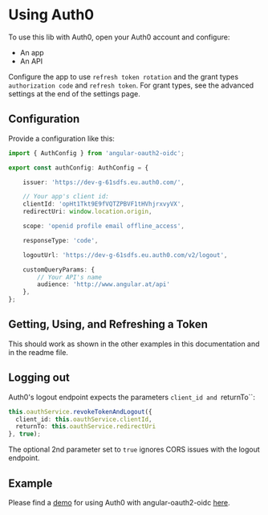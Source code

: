 # Using Auth0

To use this lib with Auth0, open your Auth0 account and configure:

- An app 
- An API

Configure the app to use ``refresh token rotation`` and the grant types ``authorization code`` and ``refresh token``. For grant types, see the advanced settings at the end of the settings page.

## Configuration 

Provide a configuration like this:

```typescript
import { AuthConfig } from 'angular-oauth2-oidc';

export const authConfig: AuthConfig = {

    issuer: 'https://dev-g-61sdfs.eu.auth0.com/',

    // Your app's client id:
    clientId: 'opHt1Tkt9E9fVQTZPBVF1tHVhjrxvyVX',
    redirectUri: window.location.origin,

    scope: 'openid profile email offline_access',

    responseType: 'code',

    logoutUrl: 'https://dev-g-61sdfs.eu.auth0.com/v2/logout',

    customQueryParams: {
        // Your API's name
        audience: 'http://www.angular.at/api'
    },
};
```

## Getting, Using, and Refreshing a Token

This should work as shown in the other examples in this documentation and in the readme file.

## Logging out

Auth0's logout endpoint expects the parameters ``client_id and ``returnTo``:

```typescript
this.oauthService.revokeTokenAndLogout({
  client_id: this.oauthService.clientId,
  returnTo: this.oauthService.redirectUri
}, true);
```

The optional 2nd parameter set to ``true`` ignores CORS issues with the logout endpoint.

## Example

Please find a [demo](https://github.com/manfredsteyer/auth0-demo) for using Auth0 with angular-oauth2-oidc [here](https://github.com/manfredsteyer/auth0-demo).